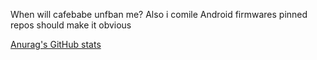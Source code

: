 When will cafebabe unfban me?
Also i comile Android firmwares pinned repos should make it obvious


[Anurag's GitHub stats](https://github-readme-stats.vercel.app/api?username=newuserbtw&show_icons=true)
